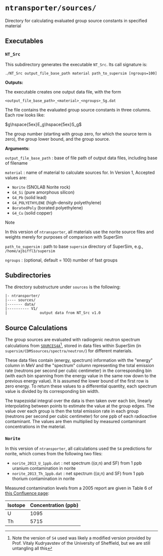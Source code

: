 # `ntransporter/sources/`

Directory for calculating evaluated group source constants in specified material

## Executables

### `NT_Src`

This subdirectory generates the executable `NT_Src`. Its call signature is:

```
./NT_Src output_file_base_path material path_to_supersim [ngroups=100]
```

**Outputs:**

The executable creates one output data file, with the form

```
<output_file_base_path>_<material>_<ngroups>_Sg.dat
```

The file contains the evaluated group source constants in three columns. Each row looks like:

$g\hspace{5ex}E_g\hspace{5ex}S_g$

The group number (starting with group zero, for which the source term is zero), the group lower bound, and the group source.

**Arguments:**

`output_file_base_path` : base of file path of output data files, including base of filename

`material` : name of material to calculate sources for. In Version 1, Accepted values are:
- `Norite` (SNOLAB Norite rock)
- `G4_Si` (pure amorphous silicon)
- `G4_Pb` (solid lead)
- `G4_POLYETHYLENE` (high-density polyethylene)
- `BoratedPoly` (borated polyethylene)
- `G4_Cu` (solid copper)

> [!Note] 
> In this version of `ntransporter`, all materials use the norite source files and weights merely for purposes of comparison with SuperSim

`path_to_supersim` : path to base `supersim` directory of SuperSim, e.g., `/home/ajbiffl3/supersim`

`ngroups` : (optional, default = 100) number of fast groups


## Subdirectories

The directory substructure under `sources` is the following:

```
|- ntransporter/
|---- sources/
|------- data/
|---------- V1/
|               output data from NT_Src v1.0
```

## Source Calculations

The group sources are evaluated with radiogenic neutron spectrum calculations from [`SOURCES4A`](https://www.osti.gov/biblio/15215)[^1], stored in data files within SuperSim (in `supersim/CDMSsources/spectra/neutron/`) for different materials.
[^1]: Note the version of `S4` used was likely a modified version provided by Prof. Vitaly Kudryavstev of the University of Sheffield, but we are still untangling all this

These data files contain (energy, spectrum) information with the "energy" column in MeV and the "spectrum" column representing the total emission rate (neutrons per second per cubic centimeter) in the corresponding bin (with each bin spanning from the energy value in the same row down to the previous energy value). It is assumed the lower bound of the first row is zero energy. To return these values to a differential quantity, each spectrum value is divided by its corresponding bin width.

The trapezoidal integral over the data is then taken over each bin, linearly interpolating between points to estimate the value at the group edges. The value over each group is then the total emission rate in each group (neutrons per second per cubic centimeter) for one ppb of each radioactive contaminant. The values are then multiplied by measured contaminant concentrations in the material.


### `Norite`

In this version of `ntransporter`, all calculations used the `S4` predictions for norite, which comes from the following two files:


- `norite_2013_U_1ppb.dat` : net spectrum (($\alpha$,n) and SF) from 1 ppb uranium contamination in norite
- `norite_2013_Th_1ppb.dat` : net spectrum (($\alpha$,n) and SF) from 1 ppb thorium contamination in norite


Measured contamination levels from a 2005 report are given in Table 6 of [this Confluence page](https://confluence.slac.stanford.edu/pages/viewpage.action?pageId=383932067):

|Isotope|Concentration (ppb)|
|----|---|
|U|1095|
|Th|5715|







